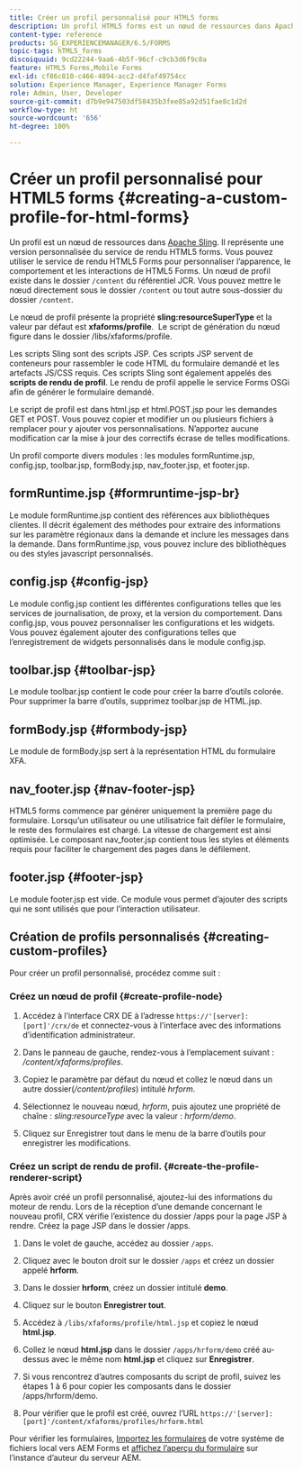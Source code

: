 ```yaml
---
title: Créer un profil personnalisé pour HTML5 forms
description: Un profil HTML5 forms est un nœud de ressources dans Apache Sling. Il représente une version personnalisée du service de rendu des formulaires HTML5.
content-type: reference
products: SG_EXPERIENCEMANAGER/6.5/FORMS
topic-tags: hTML5_forms
discoiquuid: 9cd22244-9aa6-4b5f-96cf-c9cb3d6f9c8a
feature: HTML5 Forms,Mobile Forms
exl-id: cf86c810-c466-4894-acc2-d4faf49754cc
solution: Experience Manager, Experience Manager Forms
role: Admin, User, Developer
source-git-commit: d7b9e947503df58435b3fee85a92d51fae8c1d2d
workflow-type: ht
source-wordcount: '656'
ht-degree: 100%

---
```


# Créer un profil personnalisé pour HTML5 forms {#creating-a-custom-profile-for-html-forms}

Un profil est un nœud de ressources dans [Apache Sling](https://sling.apache.org/). Il représente une version personnalisée du service de rendu HTML5 forms. Vous pouvez utiliser le service de rendu HTML5 Forms pour personnaliser l’apparence, le comportement et les interactions de HTML5 Forms. Un nœud de profil existe dans le dossier `/content` du référentiel JCR. Vous pouvez mettre le nœud directement sous le dossier `/content` ou tout autre sous-dossier du dossier `/content`.

Le nœud de profil présente la propriété **sling:resourceSuperType** et la valeur par défaut est **xfaforms/profile**.  Le script de génération du nœud figure dans le dossier /libs/xfaforms/profile.

Les scripts Sling sont des scripts JSP. Ces scripts JSP servent de conteneurs pour rassembler le code HTML du formulaire demandé et les artefacts JS/CSS requis. Ces scripts Sling sont également appelés des **scripts de rendu de profil**. Le rendu de profil appelle le service Forms OSGi afin de générer le formulaire demandé.

Le script de profil est dans html.jsp et html.POST.jsp pour les demandes GET et POST. Vous pouvez copier et modifier un ou plusieurs fichiers à remplacer pour y ajouter vos personnalisations. N’apportez aucune modification car la mise à jour des correctifs écrase de telles modifications.

Un profil comporte divers modules : les modules formRuntime.jsp, config.jsp, toolbar.jsp, formBody.jsp, nav_footer.jsp, et footer.jsp.

## formRuntime.jsp {#formruntime-jsp-br}

Le module formRuntime.jsp contient des références aux bibliothèques clientes. Il décrit également des méthodes pour extraire des informations sur les paramètre régionaux dans la demande et inclure les messages dans la demande. Dans formRuntime.jsp, vous pouvez inclure des bibliothèques ou des styles javascript personnalisés.

## config.jsp {#config-jsp}

Le module config.jsp contient les différentes configurations telles que les services de journalisation, de proxy, et la version du comportement. Dans config.jsp, vous pouvez personnaliser les configurations et les widgets. Vous pouvez également ajouter des configurations telles que l’enregistrement de widgets personnalisés dans le module config.jsp.

## toolbar.jsp {#toolbar-jsp}

Le module toolbar.jsp contient le code pour créer la barre d’outils colorée. Pour supprimer la barre d’outils, supprimez toolbar.jsp de HTML.jsp.

## formBody.jsp {#formbody-jsp}

Le module de formBody.jsp sert à la représentation HTML du formulaire XFA.

## nav_footer.jsp {#nav-footer-jsp}

HTML5 forms commence par générer uniquement la première page du formulaire. Lorsqu’un utilisateur ou une utilisatrice fait défiler le formulaire, le reste des formulaires est chargé. La vitesse de chargement est ainsi optimisée. Le composant nav_footer.jsp contient tous les styles et éléments requis pour faciliter le chargement des pages dans le défilement.

## footer.jsp {#footer-jsp}

Le module footer.jsp est vide. Ce module vous permet d’ajouter des scripts qui ne sont utilisés que pour l’interaction utilisateur.

## Création de profils personnalisés {#creating-custom-profiles}

Pour créer un profil personnalisé, procédez comme suit :

### Créez un nœud de profil {#create-profile-node}

1. Accédez à l’interface CRX DE à l’adresse `https://'[server]:[port]'/crx/de` et connectez-vous à l’interface avec des informations d’identification administrateur.

1. Dans le panneau de gauche, rendez-vous à l’emplacement suivant : */content/xfaforms/profiles*.

1. Copiez le paramètre par défaut du nœud et collez le nœud dans un autre dossier(*/content/profiles*) intitulé *hrform*.

1. Sélectionnez le nouveau nœud, *hrform*, puis ajoutez une propriété de chaîne : *sling:resourceType* avec la valeur : *hrform/demo*.

1. Cliquez sur Enregistrer tout dans le menu de la barre d’outils pour enregistrer les modifications.

### Créez un script de rendu de profil. {#create-the-profile-renderer-script}

Après avoir créé un profil personnalisé, ajoutez-lui des informations du moteur de rendu. Lors de la réception d’une demande concernant le nouveau profil, CRX vérifie l’existence du dossier /apps pour la page JSP à rendre. Créez la page JSP dans le dossier /apps.

1. Dans le volet de gauche, accédez au dossier `/apps`.
1. Cliquez avec le bouton droit sur le dossier `/apps` et créez un dossier appelé **hrform**.
1. Dans le dossier **hrform**, créez un dossier intitulé **demo**.
1. Cliquez sur le bouton **Enregistrer tout**.
1. Accédez à `/libs/xfaforms/profile/html.jsp` et copiez le nœud **html.jsp**.
1. Collez le nœud **html.jsp** dans le dossier `/apps/hrform/demo` créé au-dessus avec le même nom **html.jsp** et cliquez sur **Enregistrer**.
1. Si vous rencontrez d’autres composants du script de profil, suivez les étapes 1 à 6 pour copier les composants dans le dossier /apps/hrform/demo.

1. Pour vérifier que le profil est créé, ouvrez l’URL `https://'[server]:[port]'/content/xfaforms/profiles/hrform.html`

Pour vérifier les formulaires, [Importez les formulaires](/help/forms/using/get-xdp-pdf-documents-aem.md) de votre système de fichiers local vers AEM Forms et [affichez l’aperçu du formulaire](/help/forms/using/previewing-forms.md) sur l’instance d’auteur du serveur AEM.
